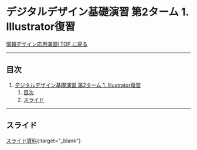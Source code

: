 # デジタルデザイン基礎演習 第2ターム 1. Illustrator復習

[情報デザイン応用演習I TOP に戻る](./index.md)

---
## 目次

1. [デジタルデザイン基礎演習 第2ターム 1. Illustrator復習](#デジタルデザイン基礎演習-第2ターム-1-illustrator復習)
   1. [目次](#目次)
   2. [スライド](#スライド)

---

## スライド

[スライド資料](./dd2_01slide.pdf){:target="_blank"}

